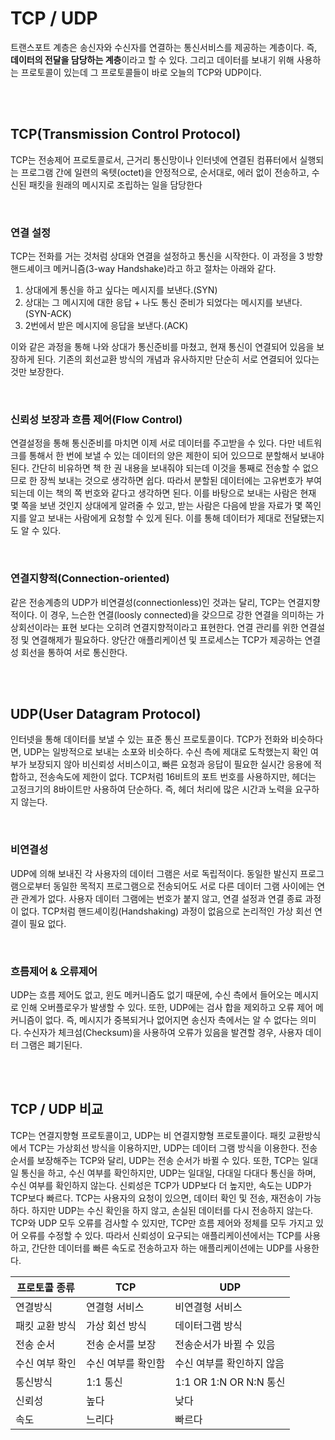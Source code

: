 
# TCP / UDP

트랜스포트 계층은 송신자와 수신자를 연결하는 통신서비스를 제공하는 계층이다. 즉, **데이터의 전달을 담당하는 계층**이라고 할 수 있다. 그리고 데이터를 보내기 위해 사용하는 프로토콜이 있는데 그 프로토콜들이 바로 오늘의 TCP와 UDP이다.

<br/>
<br/>

## TCP(Transmission Control Protocol)

TCP는 전송제어 프로토콜로서, 근거리 통신망이나 인터넷에 연결된 컴퓨터에서 실행되는 프로그램 간에 일련의 옥텟(octet)을 안정적으로, 순서대로, 에러 없이 전송하고, 수신된 패킷을 원래의 메시지로 조립하는 일을 담당한다

<br/>

### **연결 설정**

TCP는 전화를 거는 것처럼 상대와 연결을 설정하고 통신을 시작한다. 이 과정을 3 방향 핸드셰이크 메커니즘(3-way Handshake)라고 하고 절차는 아래와 같다.

1. 상대에게 통신을 하고 싶다는 메시지를 보낸다.(SYN)
2. 상대는 그 메시지에 대한 응답 + 나도 통신 준비가 되었다는 메시지를 보낸다.(SYN-ACK)
3. 2번에서 받은 메시지에 응답을 보낸다.(ACK)

이와 같은 과정을 통해 나와 상대가 통신준비를 마쳤고, 현재 통신이 연결되어 있음을 보장하게 된다. 기존의 회선교환 방식의 개념과 유사하지만 단순히 서로 연결되어 있다는 것만 보장한다.

<br/>

### **신뢰성 보장과 흐름 제어**(Flow Control)

연결설정을 통해 통신준비를 마치면 이제 서로 데이터를 주고받을 수 있다. 다만 네트워크를 통해서 한 번에 보낼 수 있는 데이터의 양은 제한이 되어 있으므로 분할해서 보내야 된다. 간단히 비유하면 책 한 권 내용을 보내줘야 되는데 이것을 통째로 전송할 수 없으므로 한 장씩 보내는 것으로 생각하면 쉽다. 따라서 분할된 데이터에는 고유번호가 부여되는데 이는 책의 쪽 번호와 같다고 생각하면 된다. 이를 바탕으로 보내는 사람은 현재 몇 쪽을 보낸 것인지 상대에게 알려줄 수 있고, 받는 사람은 다음에 받을 자료가 몇 쪽인지를 알고 보내는 사람에게 요청할 수 있게 된다. 이를 통해 데이터가 제대로 전달됐는지도 알 수 있다. 

<br/>

### **연결지향적**(Connection-oriented)

같은 전송계층의 UDP가 비연결성(connectionless)인 것과는 달리, TCP는 연결지향적이다. 이 경우, 느슨한 연결(loosly connected)을 갖으므로 강한 연결을 의미하는 가상회선이라는 표현 보다는 오히려 연결지향적이라고 표현한다. 연결 관리를 위한 연결설정 및 연결해제가 필요하다. 양단간 애플리케이션 및 프로세스는 TCP가 제공하는 연결성 회선을 통하여 서로 통신한다.

<br/>
<br/>

## UDP(User Datagram Protocol)

인터넷을 통해 데이터를 보낼 수 있는 표준 통신 프로토콜이다. TCP가 전화와 비슷하다면, UDP는 일방적으로 보내는 소포와 비슷하다. 수신 측에 제대로 도착했는지 확인 여부가 보장되지 않아 비신뢰성 서비스이고, 빠른 요청과 응답이 필요한 실시간 응용에 적합하고, 전송속도에 제한이 없다. TCP처럼 16비트의 포트 번호를 사용하지만, 헤더는 고정크기의 8바이트만 사용하여 단순하다. 즉, 헤더 처리에 많은 시간과 노력을 요구하지 않는다.

<br/>

### 비연결성

UDP에 의해 보내진 각 사용자의 데이터 그램은 서로 독립적이다. 동일한 발신지 프로그램으로부터 동일한 목적지 프로그램으로 전송되어도 서로 다른 데이터 그램 사이에는 연관 관계가 없다. 사용자 데이터 그램에는 번호가 붙지 않고, 연결 설정과 연결 종료 과정이 없다. TCP처럼 핸드셰이킹(Handshaking) 과정이 없음으로 논리적인 가상 회선 연결이 필요 없다.

<br/>

### 흐름제어 & 오류제어

UDP는 흐름 제어도 없고, 윈도 메커니즘도 없기 때문에, 수신 측에서 들어오는 메시지로 인해 오버플로우가 발생할 수 있다. 또한, UDP에는 검사 합을 제외하고 오류 제어 메커니즘이 없다. 즉, 메시지가 중복되거나 없어지면 송신자 측에서는 알 수 없다는 의미다. 수신자가 체크섬(Checksum)을 사용하여 오류가 있음을 발견할 경우, 사용자 데이터 그램은 폐기된다.

<br/>
<br/>

## TCP / UDP 비교

TCP는 연결지향형 프로토콜이고, UDP는 비 연결지향형 프로토콜이다. 패킷 교환방식에서 TCP는 가상회선 방식을 이용하지만, UDP는 데이터 그램 방식을 이용한다. 전송 순서를 보장해주는 TCP와 달리, UDP는 전송 순서가 바뀔 수 있다. 또한, TCP는 일대일 통신을 하고, 수신 여부를 확인하지만, UDP는 일대일, 다대일 다대다 통신을 하며, 수신 여부를 확인하지 않는다. 신뢰성은 TCP가 UDP보다 더 높지만, 속도는 UDP가 TCP보다 빠르다. TCP는 사용자의 요청이 있으면, 데이터 확인 및 전송, 재전송이 가능하다. 하지만 UDP는 수신 확인을 하지 않고, 손실된 데이터를 다시 전송하지 않는다. TCP와 UDP 모두 오류를 검사할 수 있지만, TCP만 흐름 제어와 정체를 모두 가지고 있어 오류를 수정할 수 있다. 따라서 신뢰성이 요구되는 애플리케이션에서는 TCP를 사용하고, 간단한 데이터를 빠른 속도로 전송하고자 하는 애플리케이션에는 UDP를 사용한다.

| 프로토콜 종류 | TCP | UDP |
| --- | --- | --- |
|  연결방식 | 연결형 서비스 | 비연결형 서비스 |
| 패킷 교환 방식 | 가상 회선 방식 | 데이터그램 방식 |
| 전송 순서 | 전송 순서를 보장 | 전송순서가 바뀔 수 있음 |
| 수신 여부 확인 | 수신 여부를 확인함 | 수신 여부를 확인하지 않음 |
| 통신방식 | 1:1 통신 | 1:1 OR 1:N OR N:N 통신 |
| 신뢰성 | 높다 | 낮다 |
| 속도 | 느리다 | 빠르다 |